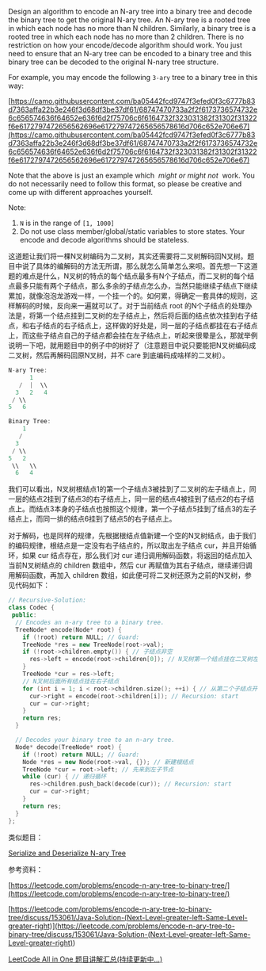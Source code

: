 Design an algorithm to encode an N-ary tree into a binary tree and decode the binary tree to get the original N-ary tree. An N-ary tree is a rooted tree in which each node has no more than N children. Similarly, a binary tree is a rooted tree in which each node has no more than 2 children. There is no restriction on how your encode/decode algorithm should work. You just need to ensure that an N-ary tree can be encoded to a binary tree and this binary tree can be decoded to the original N-nary tree structure.

For example, you may encode the following `3-ary` tree to a binary tree in this way:

[https://camo.githubusercontent.com/ba05442fcd9747f3efed0f3c6777b83d7363affa22b3e246f3d68df3be37df61/68747470733a2f2f6173736574732e6c656574636f64652e636f6d2f75706c6f6164732f323031382f31302f31322f6e6172797472656562696e617279747265656578616d706c652e706e67](https://camo.githubusercontent.com/ba05442fcd9747f3efed0f3c6777b83d7363affa22b3e246f3d68df3be37df61/68747470733a2f2f6173736574732e6c656574636f64652e636f6d2f75706c6f6164732f323031382f31302f31322f6e6172797472656562696e617279747265656578616d706c652e706e67)

Note that the above is just an example which  _might or might not_  work. You do not necessarily need to follow this format, so please be creative and come up with different approaches yourself.

Note:

1. `N` is in the range of `[1, 1000]`
1. Do not use class member/global/static variables to store states. Your encode and decode algorithms should be stateless.

这道题让我们将一棵N叉树编码为二叉树，其实还需要将二叉树解码回N叉树。题目中说了具体的编解码的方法无所谓，那么就怎么简单怎么来呗。首先想一下这道题的难点是什么，N叉树的特点的每个结点最多有N个子结点，而二叉树的每个结点最多只能有两个子结点，那么多余的子结点怎么办，当然只能继续子结点下继续累加，就像泡泡龙游戏一样，一个挂一个的。如何累，得确定一套具体的规则，这样解码的时候，反向来一遍就可以了。对于当前结点 root 的N个子结点的处理办法是，将第一个结点挂到二叉树的左子结点上，然后将后面的结点依次挂到右子结点，和右子结点的右子结点上，这样做的好处是，同一层的子结点都挂在右子结点上，而这些子结点自己的子结点都会挂在左子结点上，听起来很晕是么，那就举例说明一下吧，就用题目中的例子中的树好了（注意题目中说只要能把N叉树编码成二叉树，然后再解码回原N叉树，并不 care 到底编码成啥样的二叉树）。

```cpp
N-ary Tree:
      1
   /  |  \\
  3   2   4
 / \\
5   6

Binary Tree:
    1
   /
  3
 / \\
5   2
 \\   \\
  6   4
```

我们可以看出，N叉树根结点1的第一个子结点3被挂到了二叉树的左子结点上，同一层的结点2挂到了结点3的右子结点上，同一层的结点4被挂到了结点2的右子结点上。而结点3本身的子结点也按照这个规律，第一个子结点5挂到了结点3的左子结点上，而同一排的结点6挂到了结点5的右子结点上。

对于解码，也是同样的规律，先根据根结点值新建一个空的N叉树结点，由于我们的编码规律，根结点是一定没有右子结点的，所以取出左子结点 cur，并且开始循环，如果 cur 结点存在，那么我们对 cur 递归调用解码函数，将返回的结点加入当前N叉树结点的 children 数组中，然后 cur 再赋值为其右子结点，继续递归调用解码函数，再加入 children 数组，如此便可将二叉树还原为之前的N叉树，参见代码如下：

```cpp
// Recursive-Solution:
class Codec {
 public:
  // Encodes an n-ary tree to a binary tree.
  TreeNode* encode(Node* root) {
    if (!root) return NULL; // Guard:
    TreeNode *res = new TreeNode(root->val);
    if (!root->children.empty()) { // 子结点非空
      res->left = encode(root->children[0]); // N叉树第一个结点挂在二叉树左子节点
    }
    TreeNode *cur = res->left;
    // N叉树后面所有结点挂在右子结点
    for (int i = 1; i < root->children.size(); ++i) { // 从第二个子结点开始
      cur->right = encode(root->children[i]); // Recursion: start
      cur = cur->right;
    }
    return res;
  }

  // Decodes your binary tree to an n-ary tree.
  Node* decode(TreeNode* root) {
    if (!root) return NULL; // Guard:
    Node *res = new Node(root->val, {}); // 新建根结点
    TreeNode *cur = root->left; // 先来到左子节点 
    while (cur) { // 递归循环
      res->children.push_back(decode(cur)); // Recursion: start
      cur = cur->right;
    }
    return res;
  }
};
```

类似题目：

[Serialize and Deserialize N-ary Tree](https://www.cnblogs.com/grandyang/p/9945453.html)

参考资料：

[https://leetcode.com/problems/encode-n-ary-tree-to-binary-tree/](https://leetcode.com/problems/encode-n-ary-tree-to-binary-tree/)

[](<https://leetcode.com/problems/encode-n-ary-tree-to-binary-tree/discuss/153061/Java-Solution-(Next-Level-greater-left-Same-Level-greater-right)>)[https://leetcode.com/problems/encode-n-ary-tree-to-binary-tree/discuss/153061/Java-Solution-(Next-Level-greater-left-Same-Level-greater-right)](<https://leetcode.com/problems/encode-n-ary-tree-to-binary-tree/discuss/153061/Java-Solution-(Next-Level-greater-left-Same-Level-greater-right)>)

[LeetCode All in One 题目讲解汇总(持续更新中...)](http://www.cnblogs.com/grandyang/p/4606334.html)
